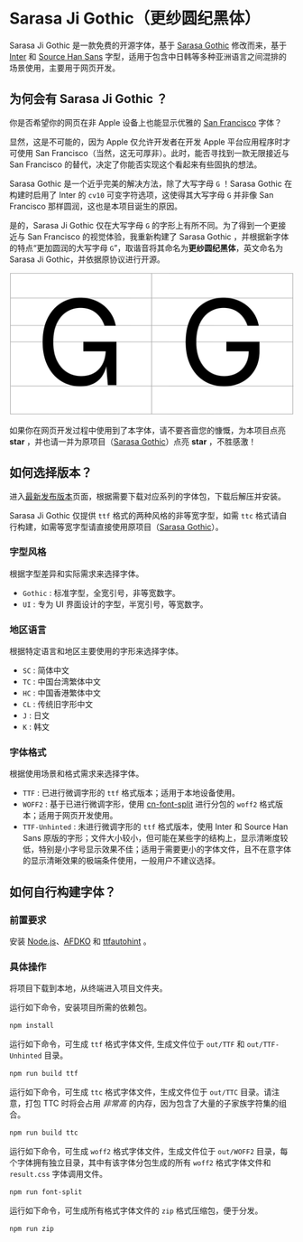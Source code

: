 # Sarasa Ji Gothic（更纱圆纪黑体）

Sarasa Ji Gothic 是一款免费的开源字体，基于 [Sarasa Gothic](https://github.com/be5invis/Sarasa-Gothic/) 修改而来，基于 [Inter](https://github.com/rsms/inter) 和 [Source Han Sans](https://github.com/adobe-fonts/source-han-sans) 字型，适用于包含中日韩等多种亚洲语言之间混排的场景使用，主要用于网页开发。

## 为何会有 Sarasa Ji Gothic ？

你是否希望你的网页在非 Apple 设备上也能显示优雅的 [San Francisco](https://developer.apple.com/fonts/) 字体？

显然，这是不可能的，因为 Apple 仅允许开发者在开发 Apple 平台应用程序时才可使用 San Francisco（当然，这无可厚非）。此时，能否寻找到一款无限接近与 San Francisco 的替代，决定了你能否实现这个看起来有些固执的想法。

Sarasa Gothic 是一个近乎完美的解决方法，除了大写字母 `G` ！Sarasa Gothic 在构建时启用了 Inter 的 `cv10` 可变字符选项，这使得其大写字母 `G` 并非像 San Francisco 那样圆润，这也是本项目诞生的原因。

是的，Sarasa Ji Gothic 仅在大写字母 `G` 的字形上有所不同。为了得到一个更接近与 San Francisco 的视觉体验，我重新构建了 Sarasa Gothic ，并根据新字体的特点“更加圆润的大写字母 `G`”，取谐音将其命名为**更纱圆纪黑体**，英文命名为 Sarasa Ji Gothic，并依据原协议进行开源。

![intro](intro.png)

如果你在网页开发过程中使用到了本字体，请不要吝啬您的慷慨，为本项目点亮 **star** ，并也请一并为原项目（[Sarasa Gothic](https://github.com/be5invis/Sarasa-Gothic/)）点亮 **star** ，不胜感激！

## 如何选择版本？

进入[最新发布版本](https://github.com/be5invis/Sarasa-Gothic/releases)页面，根据需要下载对应系列的字体包，下载后解压并安装。

Sarasa Ji Gothic 仅提供 `ttf` 格式的两种风格的非等宽字型，如需 `ttc` 格式请自行构建，如需等宽字型请直接使用原项目（[Sarasa Gothic](https://github.com/be5invis/Sarasa-Gothic/)）。

### 字型风格

根据字型差异和实际需求来选择字体。

  - `Gothic` : 标准字型，全宽引号，非等宽数字。
  - `UI` : 专为 UI 界面设计的字型，半宽引号，等宽数字。

### 地区语言

根据特定语言和地区主要使用的字形来选择字体。

- `SC` : 简体中文
- `TC` : 中国台湾繁体中文
- `HC` : 中国香港繁体中文
- `CL` : 传统旧字形中文
- `J` : 日文
- `K` : 韩文

### 字体格式

根据使用场景和格式需求来选择字体。

- `TTF` : 已进行微调字形的 `ttf` 格式版本；适用于本地设备使用。
- `WOFF2` : 基于已进行微调字形，使用 [cn-font-split](https://github.com/KonghaYao/cn-font-split) 进行分包的 `woff2` 格式版本；适用于网页开发使用。
- `TTF-Unhinted` : 未进行微调字形的 `ttf` 格式版本，使用 Inter 和 Source Han Sans 原版的字形；文件大小较小，但可能在某些字的结构上，显示清晰度较低，特别是小字号显示效果不佳；适用于需要更小的字体文件，且不在意字体的显示清晰效果的极端条件使用，一般用户不建议选择。

## 如何自行构建字体？

### 前置要求

安装 [Node.js](https://nodejs.org/en/)、[AFDKO](https://github.com/adobe-type-tools/afdko) 和 [ttfautohint](https://www.freetype.org/ttfautohint) 。

### 具体操作

将项目下载到本地，从终端进入项目文件夹。

运行如下命令，安装项目所需的依赖包。

```bash
npm install
```

运行如下命令，可生成 `ttf` 格式字体文件, 生成文件位于 `out/TTF` 和 `out/TTF-Unhinted` 目录。

```bash
npm run build ttf
```

运行如下命令，可生成 `ttc` 格式字体文件，生成文件位于 `out/TTC` 目录。请注意，打包 TTC 时将会占用 *非常高* 的内存，因为包含了大量的子家族字符集的组合。

```bash
npm run build ttc
```

运行如下命令，可生成 `woff2` 格式字体文件，生成文件位于 `out/WOFF2` 目录，每个字体拥有独立目录，其中有该字体分包生成的所有 `woff2` 格式字体文件和 `result.css` 字体调用文件。

```bash
npm run font-split
```

运行如下命令，可生成所有格式字体文件的 `zip` 格式压缩包，便于分发。

```bash
npm run zip 
```

